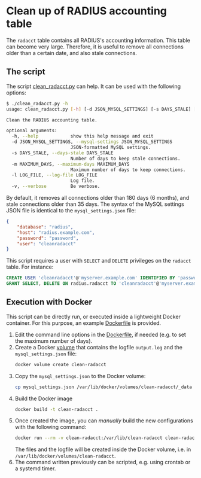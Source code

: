 # Clean up of RADIUS accounting table
The `radacct` table contains all RADIUS's accounting information. This table can become very large. Therefore,
it is useful to remove all connections older than a certain date, and also stale connections.

## The script
The script [clean_radacct.py](../scripts/clean_radacct/clean_radacct.py) can help. It can be used with the following options:
```bash
$ ./clean_radacct.py -h
usage: clean_radacct.py [-h] [-d JSON_MYSQL_SETTINGS] [-s DAYS_STALE] [-m MAXIMUM_DAYS] [-l LOG_FILE] [-v]

Clean the RADIUS accounting table.

optional arguments:
  -h, --help            show this help message and exit
  -d JSON_MYSQL_SETTINGS, --mysql-settings JSON_MYSQL_SETTINGS
                        JSON-formatted MySQL settings.
  -s DAYS_STALE, --days-stale DAYS_STALE
                        Number of days to keep stale connections.
  -m MAXIMUM_DAYS, --maximum-days MAXIMUM_DAYS
                        Maximum number of days to keep connections.
  -l LOG_FILE, --log-file LOG_FILE
                        Log file.
  -v, --verbose         Be verbose.
```

By default, it removes all connections older than 180 days (6 months), and stale connections older than 35 days. 
The syntax of the MySQL settings JSON file is identical to the `mysql_settings.json` file:
```json
{
    "database": "radius",
    "host": "radius.example.com",
    "password": "password",
    "user": "cleanradacct"
}
```
This script requires a user with `SELECT` and `DELETE` privileges on the `radacct` table. For instance:
```sql
CREATE USER 'cleanradacct'@'myserver.example.com' IDENTIFIED BY 'password';
GRANT SELECT, DELETE ON radius.radacct TO 'cleanradacct'@'myserver.example.com';
```

## Execution with Docker
This script can be directly run, or executed inside a lightweight Docker container. For this purpose, 
an example [Dockerfile](../scripts/clean_radacct/Dockerfile) is provided.

1. Edit the command line options in the [Dockerfile](../scripts/clean_radacct/Dockerfile), if needed (e.g. to set the maximum
   number of days).
2. Create a Docker [volume](https://docs.docker.com/storage/volumes/)
   that contains the logfile `output.log` and the `mysql_settings.json` file:
   ```bash
   docker volume create clean-radacct 
   ```
3. Copy the `mysql_settings.json` to the Docker volume:
   ```bash
   cp mysql_settings.json /var/lib/docker/volumes/clean-radacct/_data
   ```
4. Build the Docker image
   ```bash
   docker build -t clean-radacct .
   ```
5. Once created the image, you can *manually* build the new configurations with the following command:
   ```bash
   docker run --rm -v clean-radacct:/var/lib/clean-radacct clean-radacct
   ```
   The files and the logfile will be created inside the Docker volume, i.e. in `/var/lib/docker/volumes/clean-radacct`.
6. The command written previously can be scripted, e.g. using crontab or a systemd timer.
